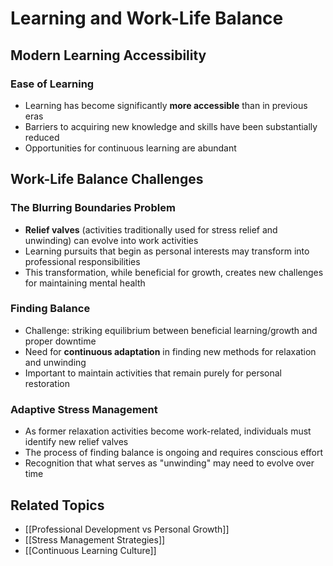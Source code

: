 # Learning and Work-Life Balance

## Modern Learning Accessibility

### Ease of Learning
- Learning has become significantly **more accessible** than in previous eras
- Barriers to acquiring new knowledge and skills have been substantially reduced
- Opportunities for continuous learning are abundant

## Work-Life Balance Challenges

### The Blurring Boundaries Problem
- **Relief valves** (activities traditionally used for stress relief and unwinding) can evolve into work activities
- Learning pursuits that begin as personal interests may transform into professional responsibilities
- This transformation, while beneficial for growth, creates new challenges for maintaining mental health

### Finding Balance
- Challenge: striking equilibrium between beneficial learning/growth and proper downtime
- Need for **continuous adaptation** in finding new methods for relaxation and unwinding
- Important to maintain activities that remain purely for personal restoration

### Adaptive Stress Management
- As former relaxation activities become work-related, individuals must identify new relief valves
- The process of finding balance is ongoing and requires conscious effort
- Recognition that what serves as "unwinding" may need to evolve over time

## Related Topics
- [[Professional Development vs Personal Growth]]
- [[Stress Management Strategies]]
- [[Continuous Learning Culture]]